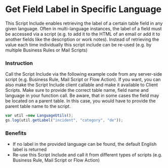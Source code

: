 # Get Field Label in Specific Language

This Script Include enables retrieving the label of a certain table field in any given language. 
Often in multi-language instances, the label of a field must be accessed via a script (e.g. to add it to the HTML of an email or add it to another fields like the description or work notes). Instead of retrieving the value each time individually this script include can be re-used (e.g. by multiple Business Rules or Mail Scripts) 

### Instruction

Call the Script Include via the following example code from any server-side script (e.g. Business Rule, Mail Script or Flow Action). If you want, you can also make the Script Include client callable and make it available to Client Scripts. Make sure to provide the correct table name, field name and language in your function call. Be aware, that in some cases the field may be located on a parent table. In this case, you would have to provide the parent table name to the script. 

```javascript
var util =new LanguageUtils();
gs.log(util.getLabel("incident", "category", "de"));
```


### Benefits
- If no label in the provided language can be found, the default English label is returned
- Re-use this Script Include and call it from different types of scripts (e.g. Business Rule, Mail Script or Flow Action)

